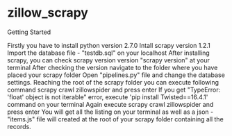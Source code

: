 # zillow_scrapy

 Getting Started

 Firstly you have to install python version 2.7.0
 Intall scrapy version 1.2.1
 Import the database file - "testdb.sql" on your localhost
 After installing scrapy, you can check scrapy version version "scrapy version" at your terminal
 After checking the version navigate to the folder where you have placed your scrapy folder
 Open "pipelines.py" file and change the database settings.
 Reaching the root of the scrapy folder you can execute following command
 scrapy crawl zillowspider and press enter
 If you get "TypeError: 'float' object is not iterable" error, execute 'pip install Twisted==16.4.1' command on your terminal
 Again execute scrapy crawl zillowspider and press enter
 You will get all the listing on your terminal as well as a json - "items.js" file will created at the root of your scrapy folder
 containing all the records.
